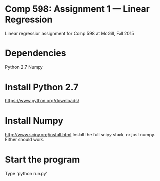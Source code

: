 # Comp 598: Assignment 1 — Linear Regression
Linear regression assignment for Comp 598 at McGill, Fall 2015

Dependencies 
============

Python 2.7
Numpy


Install Python 2.7
==================

https://www.python.org/downloads/


Install Numpy
=============

http://www.scipy.org/install.html
Install the full scipy stack, or just numpy. Either should work.


Start the program
=================

Type 'python run.py'
